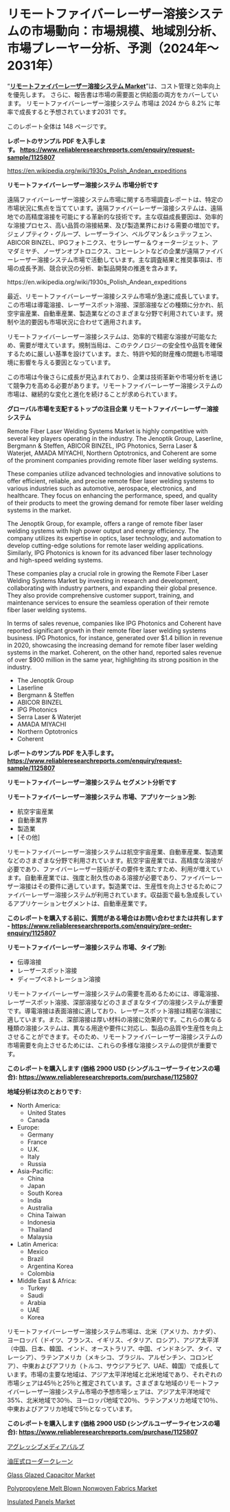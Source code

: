 <p><h1>リモートファイバーレーザー溶接システムの市場動向：市場規模、地域別分析、市場プレーヤー分析、予測（2024年〜2031年）</h1></p><p>&ldquo;<strong><a href="https://www.reliableresearchreports.com/remote-fiber-laser-welding-systems-r1125807">リモートファイバーレーザー溶接システム Market</a></strong>&rdquo;は、コスト管理と効率向上を優先します。 さらに、報告書は市場の需要面と供給面の両方をカバーしています。 リモートファイバーレーザー溶接システム 市場は 2024 から 8.2% に年率で成長すると予想されています2031 です。</p>
<p>このレポート全体は 148 ページです。</p>
<p><strong>レポートのサンプル PDF を入手します。&nbsp;<a href="https://www.reliableresearchreports.com/enquiry/request-sample/1125807">https://www.reliableresearchreports.com/enquiry/request-sample/1125807</a></strong></p>
<p><a href="https://en.wikipedia.org/wiki/1930s_Polish_Andean_expeditions">https://en.wikipedia.org/wiki/1930s_Polish_Andean_expeditions</a></p>
<p><strong>リモートファイバーレーザー溶接システム 市場分析です</strong></p>
<p><p>遠隔ファイバーレーザー溶接システム市場に関する市場調査レポートは、特定の市場状況に焦点を当てています。遠隔ファイバーレーザー溶接システムは、遠隔地での高精度溶接を可能にする革新的な技術です。主な収益成長要因は、効率的な溶接プロセス、高い品質の溶接結果、及び製造業界における需要の増加です。ジェノプティク・グループ、レーザーライン、ベルグマン＆シュテッフェン、ABICOR BINZEL、IPGフォトニクス、セラレーザー＆ウォータージェット、アマダミヤチ、ノーザンオプトロニクス、コヒーレントなどの企業が遠隔ファイバーレーザー溶接システム市場で活動しています。主な調査結果と推奨事項は、市場の成長予測、競合状況の分析、新製品開発の推進を含みます。</p></p>
<p>https://en.wikipedia.org/wiki/1930s_Polish_Andean_expeditions</p>
<p><p>最近、リモートファイバーレーザー溶接システム市場が急速に成長しています。この市場は導電溶接、レーザースポット溶接、深部溶接などの種類に分かれ、航空宇宙産業、自動車産業、製造業などのさまざまな分野で利用されています。規制や法的要因も市場状況に合わせて適用されます。</p><p>リモートファイバーレーザー溶接システムは、効率的で精密な溶接が可能なため、需要が増えています。規制当局は、このテクノロジーの安全性や品質を確保するために厳しい基準を設けています。また、特許や知的財産権の問題も市場環境に影響を与える要因となっています。</p><p>この市場は今後さらに成長が見込まれており、企業は技術革新や市場分析を通じて競争力を高める必要があります。リモートファイバーレーザー溶接システムの市場は、継続的な変化と進化を続けることが求められています。</p></p>
<p><strong>グローバル市場を支配するトップの注目企業 リモートファイバーレーザー溶接システム</strong></p>
<p><p>Remote Fiber Laser Welding Systems Market is highly competitive with several key players operating in the industry. The Jenoptik Group, Laserline, Bergmann & Steffen, ABICOR BINZEL, IPG Photonics, Serra Laser & Waterjet, AMADA MIYACHI, Northern Optotronics, and Coherent are some of the prominent companies providing remote fiber laser welding systems.</p><p>These companies utilize advanced technologies and innovative solutions to offer efficient, reliable, and precise remote fiber laser welding systems to various industries such as automotive, aerospace, electronics, and healthcare. They focus on enhancing the performance, speed, and quality of their products to meet the growing demand for remote fiber laser welding systems in the market.</p><p>The Jenoptik Group, for example, offers a range of remote fiber laser welding systems with high power output and energy efficiency. The company utilizes its expertise in optics, laser technology, and automation to develop cutting-edge solutions for remote laser welding applications. Similarly, IPG Photonics is known for its advanced fiber laser technology and high-speed welding systems.</p><p>These companies play a crucial role in growing the Remote Fiber Laser Welding Systems Market by investing in research and development, collaborating with industry partners, and expanding their global presence. They also provide comprehensive customer support, training, and maintenance services to ensure the seamless operation of their remote fiber laser welding systems.</p><p>In terms of sales revenue, companies like IPG Photonics and Coherent have reported significant growth in their remote fiber laser welding systems business. IPG Photonics, for instance, generated over $1.4 billion in revenue in 2020, showcasing the increasing demand for remote fiber laser welding systems in the market. Coherent, on the other hand, reported sales revenue of over $900 million in the same year, highlighting its strong position in the industry.</p></p>
<p><ul><li>The Jenoptik Group</li><li>Laserline</li><li>Bergmann & Steffen</li><li>ABICOR BINZEL</li><li>IPG Photonics</li><li>Serra Laser & Waterjet</li><li>AMADA MIYACHI</li><li>Northern Optotronics</li><li>Coherent</li></ul></p>
<p><strong>レポートのサンプル PDF を入手します。 <a href="https://www.reliableresearchreports.com/enquiry/request-sample/1125807">https://www.reliableresearchreports.com/enquiry/request-sample/1125807</a></strong></p>
<p><strong>リモートファイバーレーザー溶接システム セグメント分析です</strong></p>
<p><strong>リモートファイバーレーザー溶接システム 市場、アプリケーション別:</strong></p>
<p><ul><li>航空宇宙産業</li><li>自動車業界</li><li>製造業</li><li>[その他]</li></ul></p>
<p><p>リモートファイバーレーザー溶接システムは航空宇宙産業、自動車産業、製造業などのさまざまな分野で利用されています。航空宇宙産業では、高精度な溶接が必要であり、ファイバーレーザー技術がその要件を満たすため、利用が増えています。自動車産業では、強度と耐久性のある溶接が必要であり、ファイバーレーザー溶接はその要件に適しています。製造業では、生産性を向上させるためにファイバーレーザー溶接システムが利用されています。収益面で最も急成長しているアプリケーションセグメントは、自動車産業です。</p></p>
<p><strong>このレポートを購入する前に、質問がある場合はお問い合わせまたは共有します - <a href="https://www.reliableresearchreports.com/enquiry/pre-order-enquiry/1125807">https://www.reliableresearchreports.com/enquiry/pre-order-enquiry/1125807</a></strong></p>
<p><strong>リモートファイバーレーザー溶接システム 市場、タイプ別:</strong></p>
<p><ul><li>伝導溶接</li><li>レーザースポット溶接</li><li>ディープペネトレーション溶接</li></ul></p>
<p><p>リモートファイバーレーザー溶接システムの需要を高めるためには、導電溶接、レーザースポット溶接、深部溶接などのさまざまなタイプの溶接システムが重要です。導電溶接は表面溶接に適しており、レーザースポット溶接は精密な溶接に適しています。また、深部溶接は厚い材料の溶接に効果的です。これらの異なる種類の溶接システムは、異なる用途や要件に対応し、製品の品質や生産性を向上させることができます。そのため、リモートファイバーレーザー溶接システムの市場需要を向上させるためには、これらの多様な溶接システムの提供が重要です。</p></p>
<p><strong>このレポートを購入します (価格 2900 USD (シングルユーザーライセンスの場合): <a href="https://www.reliableresearchreports.com/purchase/1125807">https://www.reliableresearchreports.com/purchase/1125807</a></strong></p>
<p><strong>地域分析は次のとおりです:</strong></p>
<p><ul>
    <li>
        North America:
        <ul>
            <li>United States</li>
            <li>Canada</li>
        </ul>
    </li>
    <li>
        Europe:
        <ul>
            <li>Germany</li>
            <li>France</li>
            <li>U.K.</li>
            <li>Italy</li>
            <li>Russia</li>
        </ul>
    </li>
    <li>
        Asia-Pacific:
        <ul>
            <li>China</li>
            <li>Japan</li>
            <li>South Korea</li>
            <li>India</li>
            <li>Australia</li>
            <li>China Taiwan</li>
            <li>Indonesia</li>
            <li>Thailand</li>
            <li>Malaysia</li>
        </ul>
    </li>
    <li>
        Latin America:
        <ul>
            <li>Mexico</li>
            <li>Brazil</li>
            <li>Argentina Korea</li>
            <li>Colombia</li>
        </ul>
    </li>
    <li>
        Middle East & Africa:
        <ul>
            <li>Turkey</li>
            <li>Saudi</li>
            <li>Arabia</li>
            <li>UAE</li>
            <li>Korea</li>
        </ul>
    </li>
    </ul></p>
<p><p>リモートファイバーレーザー溶接システム市場は、北米（アメリカ、カナダ）、ヨーロッパ（ドイツ、フランス、イギリス、イタリア、ロシア）、アジア太平洋（中国、日本、韓国、インド、オーストラリア、中国、インドネシア、タイ、マレーシア）、ラテンアメリカ（メキシコ、ブラジル、アルゼンチン、コロンビア）、中東およびアフリカ（トルコ、サウジアラビア、UAE、韓国）で成長しています。市場の主要な地域は、アジア太平洋地域と北米地域であり、それぞれの市場シェアは45％と25％と推定されています。さまざまな地域のリモートファイバーレーザー溶接システム市場の予想市場シェアは、アジア太平洋地域で35%、北米地域で30％、ヨーロッパ地域で20％、ラテンアメリカ地域で10％、中東およびアフリカ地域で5％となっています。</p></p>
<p><strong>このレポートを購入します (価格 2900 USD (シングルユーザーライセンスの場合): <a href="https://www.reliableresearchreports.com/purchase/1125807">https://www.reliableresearchreports.com/purchase/1125807</a></strong></p>
<p><p><a href="https://github.com/TerrellConn/Market-Research-Report-List-3/blob/main/979604184376.md">アグレッシブメディアバルブ</a></p><p><a href="https://github.com/RandallRunte2023/Market-Research-Report-List-2/blob/main/708299384377.md">油圧式ローダークレーン</a></p><p><a href="https://github.com/KavonHansen645/Market-Research-Report-List-1/blob/main/glass-glazed-capacitor-market.md">Glass Glazed Capacitor Market</a></p><p><a href="https://issuu.com/reportprime-2/docs/polypropylene-melt-blown-nonwoven-f_9f2adbb61ccb30">Polypropylene Melt Blown Nonwoven Fabrics Market</a></p><p><a href="https://issuu.com/reportprime-2/docs/insulated-panels-market-size-2030.p_8e83628f0eba8f">Insulated Panels Market</a></p></p>